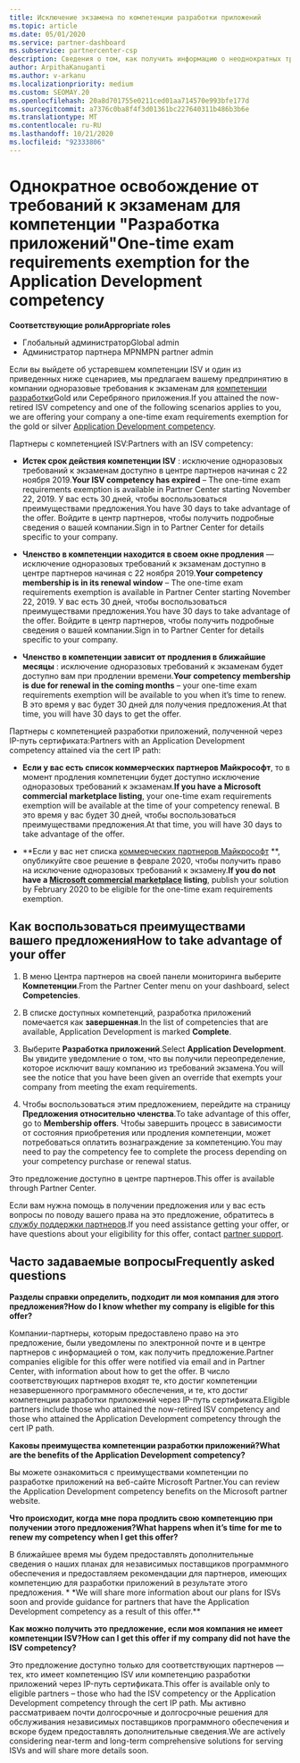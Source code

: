 ```yaml
---
title: Исключение экзамена по компетенции разработки приложений
ms.topic: article
ms.date: 05/01/2020
ms.service: partner-dashboard
ms.subservice: partnercenter-csp
description: Сведения о том, как получить информацию о неоднократных требованиях к экзаменам для партнеров по разработке приложений, см. в этой статье.
author: ArpithaKanuganti
ms.author: v-arkanu
ms.localizationpriority: medium
ms.custom: SEOMAY.20
ms.openlocfilehash: 20a8d701755e0211ced01aa714570e993bfe177d
ms.sourcegitcommit: a7376c0ba8f4f3d01361bc227640311b486b3b6e
ms.translationtype: MT
ms.contentlocale: ru-RU
ms.lasthandoff: 10/21/2020
ms.locfileid: "92333806"
---
```

# <a name="one-time-exam-requirements-exemption-for-the-application-development-competency"></a><span data-ttu-id="bb21d-103">Однократное освобождение от требований к экзаменам для компетенции "Разработка приложений"</span><span class="sxs-lookup"><span data-stu-id="bb21d-103">One-time exam requirements exemption for the Application Development competency</span></span>

<span data-ttu-id="bb21d-104">**Соответствующие роли**</span><span class="sxs-lookup"><span data-stu-id="bb21d-104">**Appropriate roles**</span></span>

- <span data-ttu-id="bb21d-105">Глобальный администратор</span><span class="sxs-lookup"><span data-stu-id="bb21d-105">Global admin</span></span>
- <span data-ttu-id="bb21d-106">Администратор партнера MPN</span><span class="sxs-lookup"><span data-stu-id="bb21d-106">MPN partner admin</span></span>

<span data-ttu-id="bb21d-107">Если вы выйдете об устаревшем компетенции ISV и один из приведенных ниже сценариев, мы предлагаем вашему предпринятию в компании одноразовые требования к экзаменам для [компетенции разработки](https://partner.microsoft.com/membership/application-development-competency)Gold или Серебряного приложения.</span><span class="sxs-lookup"><span data-stu-id="bb21d-107">If you attained the now-retired ISV competency and one of the following scenarios applies to you, we are offering your company a one-time exam requirements exemption for the gold or silver [Application Development competency](https://partner.microsoft.com/membership/application-development-competency).</span></span> 

<span data-ttu-id="bb21d-108">Партнеры с компетенцией ISV:</span><span class="sxs-lookup"><span data-stu-id="bb21d-108">Partners with an ISV competency:</span></span>

- <span data-ttu-id="bb21d-109">**Истек срок действия компетенции ISV** : исключение одноразовых требований к экзаменам доступно в центре партнеров начиная с 22 ноября 2019.</span><span class="sxs-lookup"><span data-stu-id="bb21d-109">**Your ISV competency has expired** – The one-time exam requirements exemption is available in Partner Center starting November 22, 2019.</span></span> <span data-ttu-id="bb21d-110">У вас есть 30 дней, чтобы воспользоваться преимуществами предложения.</span><span class="sxs-lookup"><span data-stu-id="bb21d-110">You have 30 days to take advantage of the offer.</span></span> <span data-ttu-id="bb21d-111">Войдите в центр партнеров, чтобы получить подробные сведения о вашей компании.</span><span class="sxs-lookup"><span data-stu-id="bb21d-111">Sign in to Partner Center for details specific to your company.</span></span>

- <span data-ttu-id="bb21d-112">**Членство в компетенции находится в своем окне продления** — исключение одноразовых требований к экзаменам доступно в центре партнеров начиная с 22 ноября 2019.</span><span class="sxs-lookup"><span data-stu-id="bb21d-112">**Your competency membership is in its renewal window** – The one-time exam requirements exemption is available in Partner Center starting November 22, 2019.</span></span> <span data-ttu-id="bb21d-113">У вас есть 30 дней, чтобы воспользоваться преимуществами предложения.</span><span class="sxs-lookup"><span data-stu-id="bb21d-113">You have 30 days to take advantage of the offer.</span></span> <span data-ttu-id="bb21d-114">Войдите в центр партнеров, чтобы получить подробные сведения о вашей компании.</span><span class="sxs-lookup"><span data-stu-id="bb21d-114">Sign in to Partner Center for details specific to your company.</span></span>

- <span data-ttu-id="bb21d-115">**Членство в компетенции зависит от продления в ближайшие месяцы** : исключение одноразовых требований к экзаменам будет доступно вам при продлении времени.</span><span class="sxs-lookup"><span data-stu-id="bb21d-115">**Your competency membership is due for renewal in the coming months** – your one-time exam requirements exemption will be available to you when it’s time to renew.</span></span> <span data-ttu-id="bb21d-116">В это время у вас будет 30 дней для получения предложения.</span><span class="sxs-lookup"><span data-stu-id="bb21d-116">At that time, you will have 30 days to get the offer.</span></span>

<span data-ttu-id="bb21d-117">Партнеры с компетенцией разработки приложений, полученной через IP-путь сертификата:</span><span class="sxs-lookup"><span data-stu-id="bb21d-117">Partners with an Application Development competency attained via the cert IP path:</span></span>

- <span data-ttu-id="bb21d-118">**Если у вас есть список коммерческих партнеров Майкрософт**, то в момент продления компетенции будет доступно исключение одноразовых требований к экзаменам.</span><span class="sxs-lookup"><span data-stu-id="bb21d-118">**If you have a Microsoft commercial marketplace listing**, your one-time exam requirements exemption will be available at the time of your competency renewal.</span></span> <span data-ttu-id="bb21d-119">В это время у вас будет 30 дней, чтобы воспользоваться преимуществами предложения.</span><span class="sxs-lookup"><span data-stu-id="bb21d-119">At that time, you will have 30 days to take advantage of the offer.</span></span>

- <span data-ttu-id="bb21d-120">\*\*Если у вас нет списка [коммерческих партнеров Майкрософт](https://azure.microsoft.com/overview/commercial-marketplace/) \*\*, опубликуйте свое решение в феврале 2020, чтобы получить право на исключение одноразовых требований к экзамену.</span><span class="sxs-lookup"><span data-stu-id="bb21d-120">**If you do not have a [Microsoft commercial marketplace](https://azure.microsoft.com/overview/commercial-marketplace/) listing**, publish your solution by February 2020 to be eligible for the one-time exam requirements exemption.</span></span>

## <a name="how-to-take-advantage-of-your-offer"></a><span data-ttu-id="bb21d-121">Как воспользоваться преимуществами вашего предложения</span><span class="sxs-lookup"><span data-stu-id="bb21d-121">How to take advantage of your offer</span></span>

1. <span data-ttu-id="bb21d-122">В меню Центра партнеров на своей панели мониторинга выберите **Компетенции**.</span><span class="sxs-lookup"><span data-stu-id="bb21d-122">From the Partner Center menu on your dashboard, select **Competencies**.</span></span>
2. <span data-ttu-id="bb21d-123">В списке доступных компетенций, разработка приложений помечается как **завершенная**.</span><span class="sxs-lookup"><span data-stu-id="bb21d-123">In the list of competencies that are available, Application Development is marked **Complete**.</span></span>

3. <span data-ttu-id="bb21d-124">Выберите **Разработка приложений**.</span><span class="sxs-lookup"><span data-stu-id="bb21d-124">Select **Application Development**.</span></span> <span data-ttu-id="bb21d-125">Вы увидите уведомление о том, что вы получили переопределение, которое исключит вашу компанию из требований экзамена.</span><span class="sxs-lookup"><span data-stu-id="bb21d-125">You will see the notice that you have been given an override that exempts your company from meeting the exam requirements.</span></span> 

4. <span data-ttu-id="bb21d-126">Чтобы воспользоваться этим предложением, перейдите на страницу **Предложения относительно членства**.</span><span class="sxs-lookup"><span data-stu-id="bb21d-126">To take advantage of this offer, go to **Membership offers**.</span></span> <span data-ttu-id="bb21d-127">Чтобы завершить процесс в зависимости от состояния приобретения или продления компетенции, может потребоваться оплатить вознаграждение за компетенцию.</span><span class="sxs-lookup"><span data-stu-id="bb21d-127">You may need to pay the competency fee to complete the process depending on your competency purchase or renewal status.</span></span> 

<span data-ttu-id="bb21d-128">Это предложение доступно в центре партнеров.</span><span class="sxs-lookup"><span data-stu-id="bb21d-128">This offer is available through Partner Center.</span></span>

<span data-ttu-id="bb21d-129">Если вам нужна помощь в получении предложения или у вас есть вопросы по поводу вашего права на это предложение, обратитесь в [службу поддержки партнеров](https://partner.microsoft.com/Support).</span><span class="sxs-lookup"><span data-stu-id="bb21d-129">If you need assistance getting your offer, or have questions about your eligibility for this offer, contact [partner support](https://partner.microsoft.com/Support).</span></span> 

## <a name="frequently-asked-questions"></a><span data-ttu-id="bb21d-130">Часто задаваемые вопросы</span><span class="sxs-lookup"><span data-stu-id="bb21d-130">Frequently asked questions</span></span>

<span data-ttu-id="bb21d-131">**Разделы справки определить, подходит ли моя компания для этого предложения?**</span><span class="sxs-lookup"><span data-stu-id="bb21d-131">**How do I know whether my company is eligible for this offer?**</span></span>

<span data-ttu-id="bb21d-132">Компании-партнеры, которым предоставлено право на это предложение, были уведомлены по электронной почте и в центре партнеров с информацией о том, как получить предложение.</span><span class="sxs-lookup"><span data-stu-id="bb21d-132">Partner companies eligible for this offer were notified via email and in Partner Center, with information about how to get the offer.</span></span> <span data-ttu-id="bb21d-133">В число соответствующих партнеров входят те, кто достиг компетенции незавершенного программного обеспечения, и те, кто достиг компетенции разработки приложений через IP-путь сертификата.</span><span class="sxs-lookup"><span data-stu-id="bb21d-133">Eligible partners include those who attained the now-retired ISV competency and those who attained the Application Development competency through the cert IP path.</span></span> 

<span data-ttu-id="bb21d-134">**Каковы преимущества компетенции разработки приложений?**</span><span class="sxs-lookup"><span data-stu-id="bb21d-134">**What are the benefits of the Application Development competency?**</span></span>

<span data-ttu-id="bb21d-135">Вы можете ознакомиться с преимуществами компетенции по разработке приложений на веб-сайте Microsoft Partner.</span><span class="sxs-lookup"><span data-stu-id="bb21d-135">You can review the Application Development competency benefits on the Microsoft partner website.</span></span> 

<span data-ttu-id="bb21d-136">**Что происходит, когда мне пора продлить свою компетенцию при получении этого предложения?**</span><span class="sxs-lookup"><span data-stu-id="bb21d-136">**What happens when it’s time for me to renew my competency when I get this offer?**</span></span> 

<span data-ttu-id="bb21d-137">В ближайшее время мы будем предоставлять дополнительные сведения о наших планах для независимых поставщиков программного обеспечения и предоставляем рекомендации для партнеров, имеющих компетенцию для разработки приложений в результате этого предложения. \* \*</span><span class="sxs-lookup"><span data-stu-id="bb21d-137">We will share more information about our plans for ISVs soon and provide guidance for partners that have the Application Development competency as a result of this offer.\*\*</span></span>  

<span data-ttu-id="bb21d-138">**Как можно получить это предложение, если моя компания не имеет компетенции ISV?**</span><span class="sxs-lookup"><span data-stu-id="bb21d-138">**How can I get this offer if my company did not have the ISV competency?**</span></span>

<span data-ttu-id="bb21d-139">Это предложение доступно только для соответствующих партнеров — тех, кто имеет компетенцию ISV или компетенцию разработки приложений через IP-путь сертификата.</span><span class="sxs-lookup"><span data-stu-id="bb21d-139">This offer is available only to eligible partners – those who had the ISV competency or the Application Development competency through the cert IP path.</span></span> <span data-ttu-id="bb21d-140">Мы активно рассматриваем почти долгосрочные и долгосрочные решения для обслуживания независимых поставщиков программного обеспечения и вскоре будем предоставлять дополнительные сведения.</span><span class="sxs-lookup"><span data-stu-id="bb21d-140">We are actively considering near-term and long-term comprehensive solutions for serving ISVs and will share more details soon.</span></span> 


